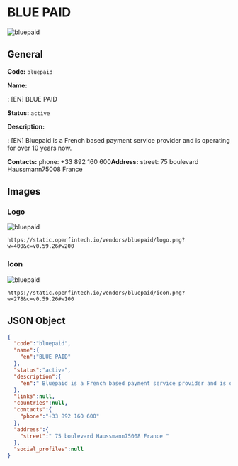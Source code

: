 
# BLUE PAID 
![bluepaid](https://static.openfintech.io/vendors/bluepaid/logo.png?w=400&c=v0.59.26#w200)  

## General 
 
**Code:** `bluepaid` 
 
**Name:** 
 
:	[EN] BLUE PAID 
 
**Status:** `active` 
 
**Description:** 
 
: [EN]  Bluepaid is a French based payment service provider and is operating for over 10 years now.  
 
**Contacts:** 
phone: +33 892 160 600**Address:** 
street:  75 boulevard Haussmann75008 France  

## Images 

### Logo 
 
![bluepaid](https://static.openfintech.io/vendors/bluepaid/logo.png?w=400&c=v0.59.26#w200)  

```
https://static.openfintech.io/vendors/bluepaid/logo.png?w=400&c=v0.59.26#w200
```  

### Icon 
 
![bluepaid](https://static.openfintech.io/vendors/bluepaid/icon.png?w=278&c=v0.59.26#w100)  

```
https://static.openfintech.io/vendors/bluepaid/icon.png?w=278&c=v0.59.26#w100
```  

## JSON Object 

```json
{
  "code":"bluepaid",
  "name":{
    "en":"BLUE PAID"
  },
  "status":"active",
  "description":{
    "en":" Bluepaid is a French based payment service provider and is operating for over 10 years now. "
  },
  "links":null,
  "countries":null,
  "contacts":{
    "phone":"+33 892 160 600"
  },
  "address":{
    "street":" 75 boulevard Haussmann75008 France "
  },
  "social_profiles":null
}
```  
